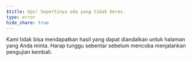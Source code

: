 ```yaml
---
$title: Ups! Sepertinya ada yang tidak beres.
type: error
hide_share: true
---
```


Kami tidak bisa mendapatkan hasil yang dapat diandalkan untuk halaman yang Anda minta. Harap tunggu sebentar sebelum mencoba menjalankan pengujian kembali.
